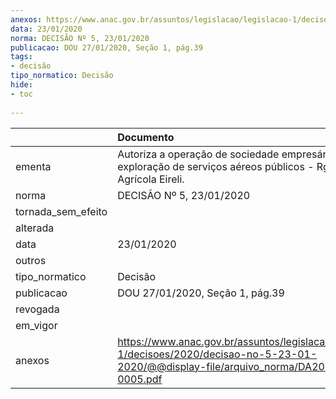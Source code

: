 ```yaml
---
anexos: https://www.anac.gov.br/assuntos/legislacao/legislacao-1/decisoes/2020/decisao-no-5-23-01-2020/@@display-file/arquivo_norma/DA2020-0005.pdf
data: 23/01/2020
norma: DECISÃO Nº 5, 23/01/2020
publicacao: DOU 27/01/2020, Seção 1, pág.39
tags:
- decisão
tipo_normatico: Decisão
hide: 
- toc 
 
---
```


|                    | Documento                                                                                                                                   |
|:-------------------|:--------------------------------------------------------------------------------------------------------------------------------------------|
| ementa             | Autoriza a operação de sociedade empresária para exploração de serviços aéreos públicos - Rgk Aviação Agrícola Eireli.                      |
| norma              | DECISÃO Nº 5, 23/01/2020                                                                                                                    |
| tornada_sem_efeito |                                                                                                                                             |
| alterada           |                                                                                                                                             |
| data               | 23/01/2020                                                                                                                                  |
| outros             |                                                                                                                                             |
| tipo_normatico     | Decisão                                                                                                                                     |
| publicacao         | DOU 27/01/2020, Seção 1, pág.39                                                                                                             |
| revogada           |                                                                                                                                             |
| em_vigor           |                                                                                                                                             |
| anexos             | https://www.anac.gov.br/assuntos/legislacao/legislacao-1/decisoes/2020/decisao-no-5-23-01-2020/@@display-file/arquivo_norma/DA2020-0005.pdf |
